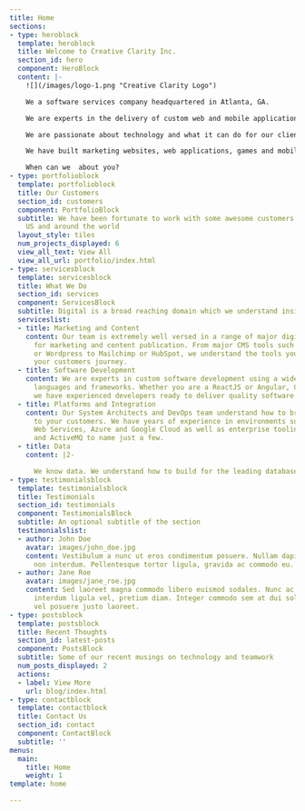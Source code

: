 ```yaml
---
title: Home
sections:
- type: heroblock
  template: heroblock
  title: Welcome to Creative Clarity Inc.
  section_id: hero
  component: HeroBlock
  content: |-
    ![](/images/logo-1.png "Creative Clarity Logo")

    We a software services company headquartered in Atlanta, GA.

    We are experts in the delivery of custom web and mobile applications for companies of all sizes, from startups to Fortune 500.

    We are passionate about technology and what it can do for our clients.

    We have built marketing websites, web applications, games and mobile apps reaching millions of people worldwide.

    When can we  about you?
- type: portfolioblock
  template: portfolioblock
  title: Our Customers
  section_id: customers
  component: PortfolioBlock
  subtitle: We have been fortunate to work with some awesome customers both in the
    US and around the world
  layout_style: tiles
  num_projects_displayed: 6
  view_all_text: View All
  view_all_url: portfolio/index.html
- type: servicesblock
  template: servicesblock
  title: What We Do
  section_id: services
  component: ServicesBlock
  subtitle: Digital is a broad reaching domain which we understand inside and out
  serviceslist:
  - title: Marketing and Content
    content: Our team is extremely well versed in a range of major digital systems
      for marketing and content publication. From major CMS tools such as AEM, Contentful
      or Wordpress to Mailchimp or HubSpot, we understand the tools you use throughout
      your customers journey.
  - title: Software Development
    content: We are experts in custom software development using a wide range of development
      languages and frameworks. Whether you are a ReactJS or Angular, C# or Java -
      we have experienced developers ready to deliver quality software for you.
  - title: Platforms and Integration
    content: Our System Architects and DevOps team understand how to bring software
      to your customers. We have years of experience in environments such as Amazon
      Web Services, Azure and Google Cloud as well as enterprise tooling in Mule ESB
      and ActiveMQ to name just a few.
  - title: Data
    content: |2-

      We know data. We understand how to build for the leading databases such as MySQL, Aurora, PostgreSQL, Oracle amd SQL Server. Our architects and developers are well versed in alternate storage systems as well such as MongoDB, DynamoDB, Solr, ElasticSearch and Redis.
- type: testimonialsblock
  template: testimonialsblock
  title: Testimonials
  section_id: testimonials
  component: TestimonialsBlock
  subtitle: An optional subtitle of the section
  testimonialslist:
  - author: John Doe
    avatar: images/john_doe.jpg
    content: Vestibulum a nunc ut eros condimentum posuere. Nullam dapibus quis nunc
      non interdum. Pellentesque tortor ligula, gravida ac commodo eu.
  - author: Jane Roe
    avatar: images/jane_roe.jpg
    content: Sed laoreet magna commodo libero euismod sodales. Nunc ac libero convallis,
      interdum ligula vel, pretium diam. Integer commodo sem at dui sollicitudin,
      vel posuere justo laoreet.
- type: postsblock
  template: postsblock
  title: Recent Thoughts
  section_id: latest-posts
  component: PostsBlock
  subtitle: Some of our recent musings on technology and teamwork
  num_posts_displayed: 2
  actions:
  - label: View More
    url: blog/index.html
- type: contactblock
  template: contactblock
  title: Contact Us
  section_id: contact
  component: ContactBlock
  subtitle: ''
menus:
  main:
    title: Home
    weight: 1
template: home

---
```

